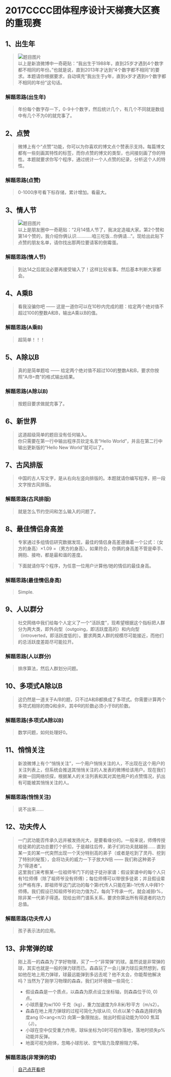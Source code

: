# 2017CCCC团体程序设计天梯赛大区赛的重现赛

## 1、出生年

> ![题目图片](https://images.ptausercontent.com/355)  
> 以上是新浪微博中一奇葩贴：“我出生于1988年，直到25岁才遇到4个数字都不相同的年份。”也就是说，直到2013年才达到“4个数字都不相同”的要求。本题请你根据要求，自动填充“我出生于y年，直到x岁才遇到n个数字都不相同的年份”这句话。

### 解题思路(出生年)

> 年份每个数字存一下，0-9十个数字，然后统计几个，有几个不同就是数组中有几个不为0的就完事了。

## 2、点赞

> 微博上有个“点赞”功能，你可以为你喜欢的博文点个赞表示支持。每篇博文都有一些刻画其特性的标签，而你点赞的博文的类型，也间接刻画了你的特性。本题就要求你写个程序，通过统计一个人点赞的纪录，分析这个人的特性。

### 解题思路(点赞)

> 0-1000序号看下标存储，累计增加。看最大。

## 3、情人节

> ![题目图片](https://images.ptausercontent.com/356)  
> 以上是朋友圈中一奇葩贴：“2月14情人节了，我决定造福大家。第2个赞和第14个赞的，我介绍你俩认识…………咱三吃饭…你俩请…”。现给出此贴下点赞的朋友名单，请你找出那两位要请客的倒霉蛋。

### 解题思路(情人节)

> 到达14之后就没必要再接受输入了！这样比较省事。然后基本判断大家都会。

## 4、A乘B

> 看我没骗你吧 —— 这是一道你可以在10秒内完成的题：给定两个绝对值不超过100的整数A和B，输出A乘以B的值。

### 解题思路(A乘B)

> 超简单！！！

## 5、A除以B

> 真的是简单题哈 —— 给定两个绝对值不超过100的整数A和B，要求你按照“A/B=商”的格式输出结果。

### 解题思路(A除以B)

> 按题目要求做就完事了。

## 6、新世界

> 这道超级简单的题目没有任何输入。  
> 你只需要在第一行中输出程序员钦定名言“Hello World”，并且在第二行中输出更新版的“Hello New World”就可以了。

## 7、古风排版

> 中国的古人写文字，是从右向左竖向排版的。本题就请你编写程序，把一段文字按古风排版。

### 解题思路(古风排版)

> 就是怎么节约空间和怎么输入的问题了。

## 8、最佳情侣身高差

> 专家通过多组情侣研究数据发现，最佳的情侣身高差遵循着一个公式：（女方的身高）×1.09 =（男方的身高）。如果符合，你俩的身高差不管是牵手、拥抱、接吻，都是最和谐的差度。

> 下面就请你写个程序，为任意一位用户计算他/她的情侣的最佳身高。

### 解题思路(最佳情侣身高)

> Simple.

## 9、人以群分

> 社交网络中我们给每个人定义了一个“活跃度”，现希望根据这个指标把人群分为两大类，即外向型（outgoing，即活跃度高的）和内向型（introverted，即活跃度低的）。要求两类人群的规模尽可能接近，而他们的总活跃度差距尽可能拉开。

### 解题思路(人以群分)

> 排序算法，然后人群划分问题。

## 10、多项式A除以B

> 这仍然是一道关于A/B的题，只不过A和B都换成了多项式。你需要计算两个多项式相除的商Q和余R，其中R的阶数必须小于B的阶数。

### 解题思路(多项式A除以B)

> 数学问题，如何处理好0。

## 11、悄悄关注

> 新浪微博上有个“悄悄关注”，一个用户悄悄关注的人，不出现在这个用户的关注列表上，但系统会推送其悄悄关注的人发表的微博给该用户。现在我们来做一回网络侦探，根据某人的关注列表和其对其他用户的点赞情况，扒出有可能被其悄悄关注的人。

### 解题思路(悄悄关注)

> 说不出来……

## 12、功夫传人

> 一门武功能否传承久远并被发扬光大，是要看缘分的。一般来说，师傅传授给徒弟的武功总要打个折扣，于是越往后传，弟子们的功夫就越弱…… 直到某一支的某一代突然出现一个天分特别高的弟子（或者是吃到了灵丹、挖到了特别的秘笈），会将功夫的威力一下子放大N倍 —— 我们称这种弟子为“得道者”。  
> 这里我们来考察某一位祖师爷门下的徒子徒孙家谱：假设家谱中的每个人只有1位师傅（除了祖师爷没有师傅）；每位师傅可以带很多徒弟；并且假设辈分严格有序，即祖师爷这门武功的每个第i代传人只能在第i-1代传人中拜1个师傅。我们假设已知祖师爷的功力值为Z，每向下传承一代，就会减弱r%，除非某一代弟子得道。现给出师门谱系关系，要求你算出所有得道者的功力总值。

### 解题思路(功夫传人)

> 孩子表示法的应用。

## 13、非常弹的球

> 刚上高一的森森为了学好物理，买了一个“非常弹”的球。虽然说是非常弹的球，其实也就是一般的弹力球而已。森森玩了一会儿弹力球后突然想到，假如他在地上用力弹球，球最远能弹到多远去呢？他不太会，你能帮他解决吗？当然为了刚学习物理的森森，我们对环境做一些简化：  
> + 假设森森是一个质点，以森森为原点设立坐标轴，则森森位于(0, 0)点。  
> + 小球质量为w/100 千克（kg），重力加速度为9.8米/秒平方（m/s2）。  
> + 森森在地上用力弹球的过程可简化为球从(0, 0)点以某个森森选择的角度ang (0<ang<π/2) 向第一象限抛出，抛出时假设动能为1000 焦耳（J）。
> + 小球在空中仅受重力作用，球纵坐标为0时可视作落地，落地时损失p%动能并反弹。
> + 地面可视为刚体，忽略小球形状、空气阻力及摩擦阻力等。

### 解题思路(非常弹的球)

> [自己点开看吧](https://www.cnblogs.com/8023spz/p/10415991.html)
